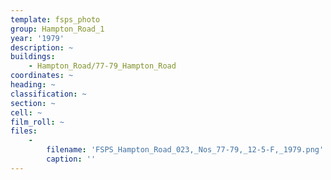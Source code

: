 ```yaml
---
template: fsps_photo
group: Hampton_Road_1
year: '1979'
description: ~
buildings:
    - Hampton_Road/77-79_Hampton_Road
coordinates: ~
heading: ~
classification: ~
section: ~
cell: ~
film_roll: ~
files:
    -
        filename: 'FSPS_Hampton_Road_023,_Nos_77-79,_12-5-F,_1979.png'
        caption: ''
---
```

